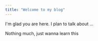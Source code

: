 ```yaml
---
title: "Welcome to my blog"
---
```


I'm glad you are here. I plan to talk about ...

Nothing much, just wanna learn this
